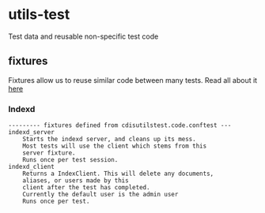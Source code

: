 # utils-test

Test data and reusable non-specific test code

## fixtures

Fixtures allow us to reuse similar code between many tests.
Read all about it [here](https://docs.pytest.org/en/latest/fixture.html)

### Indexd

```text
--------- fixtures defined from cdisutilstest.code.conftest ---
indexd_server
    Starts the indexd server, and cleans up its mess.
    Most tests will use the client which stems from this
    server fixture.
    Runs once per test session.
indexd_client
    Returns a IndexClient. This will delete any documents,
    aliases, or users made by this
    client after the test has completed.
    Currently the default user is the admin user
    Runs once per test.
```
